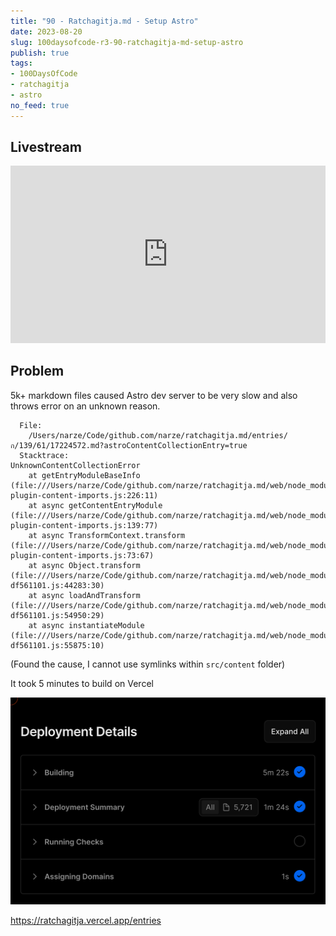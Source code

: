 ```yaml
---
title: "90 - Ratchagitja.md - Setup Astro"
date: 2023-08-20
slug: 100daysofcode-r3-90-ratchagitja-md-setup-astro
publish: true
tags:
- 100DaysOfCode
- ratchagitja
- astro
no_feed: true
---
```


## Livestream

<iframe width="100%" style="aspect-ratio: 16 / 9;" src="https://www.youtube.com/embed/3XK3ZSZM7bI" title="YouTube video player" frameborder="0" allow="accelerometer; autoplay; clipboard-write; encrypted-media; gyroscope; picture-in-picture; web-share" allowfullscreen></iframe>

## Problem

5k+ markdown files caused Astro dev server to be very slow and also throws error on an unknown reason. 

```
  File:
    /Users/narze/Code/github.com/narze/ratchagitja.md/entries/ก/139/61/17224572.md?astroContentCollectionEntry=true
  Stacktrace:
UnknownContentCollectionError
    at getEntryModuleBaseInfo (file:///Users/narze/Code/github.com/narze/ratchagitja.md/web/node_modules/.pnpm/astro@2.10.12/node_modules/astro/dist/content/vite-plugin-content-imports.js:226:11)
    at async getContentEntryModule (file:///Users/narze/Code/github.com/narze/ratchagitja.md/web/node_modules/.pnpm/astro@2.10.12/node_modules/astro/dist/content/vite-plugin-content-imports.js:139:77)
    at async TransformContext.transform (file:///Users/narze/Code/github.com/narze/ratchagitja.md/web/node_modules/.pnpm/astro@2.10.12/node_modules/astro/dist/content/vite-plugin-content-imports.js:73:67)
    at async Object.transform (file:///Users/narze/Code/github.com/narze/ratchagitja.md/web/node_modules/.pnpm/vite@4.4.9/node_modules/vite/dist/node/chunks/dep-df561101.js:44283:30)
    at async loadAndTransform (file:///Users/narze/Code/github.com/narze/ratchagitja.md/web/node_modules/.pnpm/vite@4.4.9/node_modules/vite/dist/node/chunks/dep-df561101.js:54950:29)
    at async instantiateModule (file:///Users/narze/Code/github.com/narze/ratchagitja.md/web/node_modules/.pnpm/vite@4.4.9/node_modules/vite/dist/node/chunks/dep-df561101.js:55875:10)
```

(Found the cause, I cannot use symlinks within `src/content` folder)

It took 5 minutes to build on Vercel

![](1-Projects/100DaysOfCode-R3/attachments/90%20-%20Ratchagitja.md%20-%20Setup%20Astro.png)

https://ratchagitja.vercel.app/entries